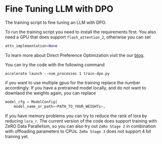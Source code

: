 # Fine Tuning LLM with DPO

The training script to fine tuning an LLM with DPO.


To run the training script you need to install the requirements first. You also need a GPU that does support `flash_attention_2`, otherwise you can set

```python
attn_implementation=None
```

To learn more about Direct Preference Optimization visit the our [blog](https://dida.do/blog).

You can try the code with the following command

```
accelerate launch --num_processes 1 train-dpo.py
```

if you want to use multiple gpus for the training replace the number accordingly. If you have a pretrained model locally, and do not want to downlaod the weights again, you can replace 

```python
model_cfg = ModelConfig(
    model_name_or_path=<PATH_TO_YOUR_WEIGHTs>,
```
If you have memory problems you can try to reduce the rank of lora by reducing `lora_r`. The current version of the code does support training with ZeRO Data Parallelism, so you can also try out `ZeRo Stage 2` in combination with offloading parameters to CPUs. `ZeRo Stage 3` does not support 4 bit training yet.
